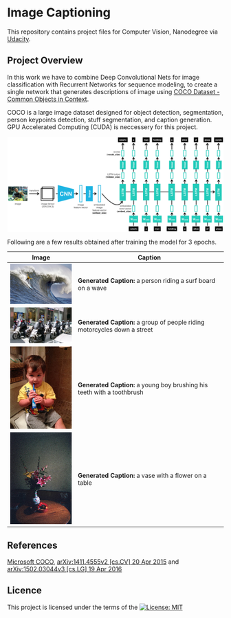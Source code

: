 # Image Captioning
This repository contains project files for Computer Vision, Nanodegree  via [Udacity](https://eu.udacity.com/course/computer-vision-nanodegree--nd891). 

## Project Overview
In this work we have to combine Deep Convolutional Nets for image classification  with Recurrent Networks for sequence modeling, to create a single network that generates descriptions of image using [COCO Dataset - Common Objects in Context](http://cocodataset.org/).

COCO is a large image dataset designed for object detection, segmentation, person keypoints detection, stuff segmentation, and caption generation. GPU Accelerated Computing (CUDA) is neccessery for this project.

<p align="center"> <img src="encoder-decoder.png" align="middle" alt="drawing" width="900px"> </p> 

Following are a few results obtained after training the model for 3 epochs.

Image | Caption 
--- | --- 
<img src="Surf.png" width="200"> | **Generated Caption:** a person riding a surf board on a wave
<img src="motorcycle.png" width="200"> | **Generated Caption:** a group of people riding motorcycles down a street
<img src="boy.png" width="200">  | **Generated Caption:** a young boy brushing his teeth with a toothbrush
<img src="vase.png" width="200"> | **Generated Caption:** a vase with a flower on a table

## References
[Microsoft COCO](https://arxiv.org/pdf/1405.0312.pdf), [arXiv:1411.4555v2 [cs.CV] 20 Apr 2015](https://arxiv.org/pdf/1411.4555.pdf) </li>
and [arXiv:1502.03044v3 [cs.LG] 19 Apr 2016](https://arxiv.org/pdf/1502.03044.pdf)

## Licence
This project is licensed under the terms of the [![License: MIT](https://img.shields.io/badge/License-MIT-yellow.svg)](https://opensource.org/licenses/MIT)
